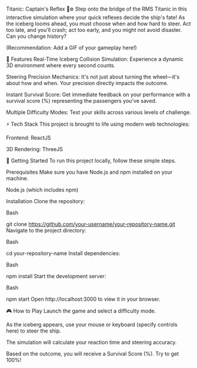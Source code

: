 Titanic: Captain's Reflex 🚢❄️
Step onto the bridge of the RMS Titanic in this interactive simulation where your quick reflexes decide the ship's fate! As the iceberg looms ahead, you must choose when and how hard to steer. Act too late, and you'll crash; act too early, and you might not avoid disaster. Can you change history?

(Recommendation: Add a GIF of your gameplay here!)

🎯 Features
Real-Time Iceberg Collision Simulation: Experience a dynamic 3D environment where every second counts.

Steering Precision Mechanics: It's not just about turning the wheel—it's about how and when. Your precision directly impacts the outcome.

Instant Survival Score: Get immediate feedback on your performance with a survival score (%) representing the passengers you've saved.

Multiple Difficulty Modes: Test your skills across various levels of challenge.

⚡ Tech Stack
This project is brought to life using modern web technologies:

Frontend: ReactJS

3D Rendering: ThreeJS

🚀 Getting Started
To run this project locally, follow these simple steps.

Prerequisites
Make sure you have Node.js and npm installed on your machine.

Node.js (which includes npm)

Installation
Clone the repository:

Bash

git clone https://github.com/your-username/your-repository-name.git
Navigate to the project directory:

Bash

cd your-repository-name
Install dependencies:

Bash

npm install
Start the development server:

Bash

npm start
Open http://localhost:3000 to view it in your browser.

🎮 How to Play
Launch the game and select a difficulty mode.

As the iceberg appears, use your mouse or keyboard (specify controls here) to steer the ship.

The simulation will calculate your reaction time and steering accuracy.

Based on the outcome, you will receive a Survival Score (%). Try to get 100%!
